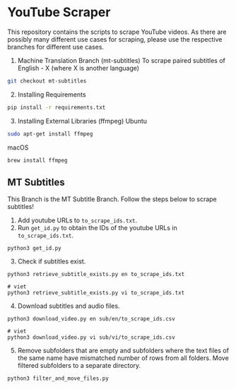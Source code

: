 # YouTube Scraper

This repository contains the scripts to scrape YouTube videos. As there are possibly many different use cases for scraping, please use the respective branches for different use cases.

1. Machine Translation Branch (mt-subtitles)
To scrape paired subtitles of English - X (where X is another language)
```sh
git checkout mt-subtitles
```

2. Installing Requirements
```sh
pip install -r requirements.txt
```

3. Installing External Libraries (ffmpeg)
Ubuntu
```sh
sudo apt-get install ffmpeg
```
macOS
```sh
brew install ffmpeg
```

## MT Subtitles
This Branch is the MT Subtitle Branch. Follow the steps below to scrape subtitles!

1. Add youtube URLs to `to_scrape_ids.txt`.
2. Run `get_id.py` to obtain the IDs of the youtube URLs in `to_scrape_ids.txt`.
```
python3 get_id.py
```
3. Check if subtitles exist.
```
python3 retrieve_subtitle_exists.py en to_scrape_ids.txt

# viet
python3 retrieve_subtitle_exists.py vi to_scrape_ids.txt
```
4. Download subtitles and audio files.
```
python3 download_video.py en sub/en/to_scrape_ids.csv

# viet
python3 download_video.py vi sub/vi/to_scrape_ids.csv
```
5. Remove subfolders that are empty and subfolders where the text files of the same name have mismatched number of rows from all folders. Move filtered subfolders to a separate directory.
```
python3 filter_and_move_files.py
```
